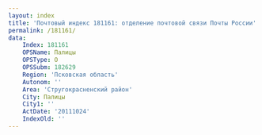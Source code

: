 ```yaml
---
layout: index
title: 'Почтовый индекс 181161: отделение почтовой связи Почты России'
permalink: /181161/
data:
    Index: 181161
    OPSName: Палицы
    OPSType: О
    OPSSubm: 182629
    Region: 'Псковская область'
    Autonom: ''
    Area: 'Стругокрасненский район'
    City: Палицы
    City1: ''
    ActDate: '20111024'
    IndexOld: ''
---
```


